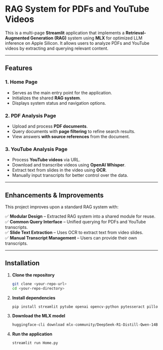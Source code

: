 # **RAG System for PDFs and YouTube Videos**  

This is a multi-page **Streamlit** application that implements a **Retrieval-Augmented Generation (RAG)** system using **MLX** for optimized LLM inference on Apple Silicon. It allows users to analyze PDFs and YouTube videos by extracting and querying relevant content.  

---

## **Features**  

### **1. Home Page**  
- Serves as the main entry point for the application.  
- Initializes the shared **RAG system**.  
- Displays system status and navigation options.  

### **2. PDF Analysis Page**  
- Upload and process **PDF documents**.  
- Query documents with **page filtering** to refine search results.  
- View answers **with source references** from the document.  

### **3. YouTube Analysis Page**  
- Process **YouTube videos** via URL.  
- Download and transcribe videos using **OpenAI Whisper**.  
- Extract text from slides in the video using **OCR**.  
- Manually input transcripts for better control over the data.  

---

## **Enhancements & Improvements**  

This project improves upon a standard RAG system with:  

✅ **Modular Design** – Extracted RAG system into a shared module for reuse.  
✅ **Common Query Interface** – Unified querying for PDFs and YouTube transcripts.  
✅ **Slide Text Extraction** – Uses OCR to extract text from video slides.  
✅ **Manual Transcript Management** – Users can provide their own transcripts.  

---

## **Installation**  

1. **Clone the repository**  
   ```bash
   git clone <your-repo-url>
   cd <your-repo-directory>
   ```

2. **Install dependencies**  
   ```bash
   pip install streamlit pytube openai opencv-python pytesseract pillow langchain langchain_huggingface langchain_chroma pypdf mlx mlx_lm
   ```

3. **Download the MLX model**  
   ```bash
   huggingface-cli download mlx-community/DeepSeek-R1-Distill-Qwen-14B-4bit --local-dir ~/mlx-models
   ```
4. **Run the application**  
   ```bash
   streamlit run Home.py
   ```